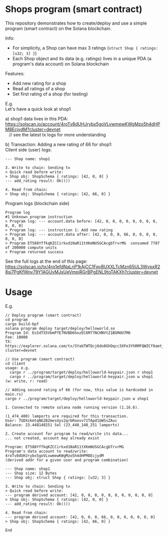 # Shops program (smart contract)
This repository demonstrates how to create/deploy and use a simple program (smart contract) on the
Solana blockchain.

Info: 
- For simplicity, a Shop can have max 3 ratings (`struct Shop { ratings: [u32; 3] }`)
- Each Shop object and its data (e.g. ratings) lives in a unique PDA (a program's data account) on Solana blockchain

Features:
- Add new rating for a shop
- Read all ratings of a shop
- Set first rating of a shop (for testing)

E.g.  
Let's have a quick look at shop1  

a) shop1 data lives in this PDA:  
https://solscan.io/account/4roTv8dUHJrybx5goVLvwmewKWgMzo5h4dHPM8EcjydM?cluster=devnet  
&nbsp;&nbsp; // see the latest tx logs for more understanding 
  
b) Transaction: Adding a new rating of 66 for shop1:  
Client side (user) logs:   
```
--- Shop name: shop1

3. Write to chain: Sending tx
> Quick read before write:
> Shop obj: ShopSchema { ratings: [42, 0, 0] }
--- add_rating result: Ok(())

4. Read from chain:
> Shop obj: ShopSchema { ratings: [42, 66, 0] }
```

Program logs (blockchain side)  
```
Program log
#1 Unknown program instruction
> Program log: --- account.data before: [42, 0, 0, 0, 0, 0, 0, 0, 0, 0, 0, 0]
> Program log: --- instruction 1: Add new rating
> Program log: --- account.data after: [42, 0, 0, 0, 66, 0, 0, 0, 0, 0, 0, 0]
> Program ET588YffkqKZCCirkxd1NaR11tXKmNUSGCAcgbTrvrMG  consumed 7787 of 200000 compute units
> Program returned success
```
See the full logs at the end of this page:   
https://solscan.io/tx/4rq1efdNaLnP1kAjCC1FqyBUXXLTcMzn65UL3WvpxR28si7PgKfWnv79Y1AGUvMJxUeVmpjRGrBPgENL9toTAKXh?cluster=devnet  


# Usage

E.g.
```
// Deploy program (smart contract)
cd program
cargo build-bpf
solana program deploy target/deploy/helloworld.so 
Program Id: Es5dTX5VbmPfE7NVBD6hozEC6M77NCHNVtZ1BGMdU7M6
Fee: 10000
TX:
https://explorer.solana.com/tx/5YabTWTQcj6do8GhDqcc3XFe3YhRMFQWZCf8amtjLMAf7e1qzPs8pJi55xYJ91fbzrvBBiwNAEMpWeciGw9UEknN?cluster=devnet

// Use program (smart contract)
cd client
usage: e.g. 
  cargo r ../program/target/deploy/helloworld-keypair.json r shop1
  cargo r ../program/target/deploy/helloworld-keypair.json w shop1
(w: write, r: read)

// Adding second rating of 66 (for now, this value is hardcoded in main.rs)
cargo r ../program/target/deploy/helloworld-keypair.json w shop1

1. Connected to remote solana node running version (1.16.6).

(1_474_400) lamports are required for this transaction.
User: 7GDXzkmtqNG2BZmesUyv2qrbRoovv71TApd1bWSsZAuc
Balance: 23.448148251 Sol (23_448_148_251 lamports)

2. Create account for program to read/write its data...
... not created, account may already exist 

Program: ET588YffkqKZCCirkxd1NaR11tXKmNUSGCAcgbTrvrMG
Program's data account to read/write: 4roTv8dUHJrybx5goVLvwmewKWgMzo5h4dHPM8EcjydM
(derived addr for a given user and program combination)

--- Shop name: shop1
--- Shop size: 12 Bytes
--- Shop obj: struct Shop { ratings: [u32; 3] }

3. Write to chain: Sending tx
> Quick read before write:
--- program derived account: [42, 0, 0, 0, 0, 0, 0, 0, 0, 0, 0, 0]
> Shop obj: ShopSchema { ratings: [42, 0, 0] }
--- add_rating result: Ok(())

4. Read from chain:
--- program derived account: [42, 0, 0, 0, 66, 0, 0, 0, 0, 0, 0, 0]
> Shop obj: ShopSchema { ratings: [42, 66, 0] }

End

```
